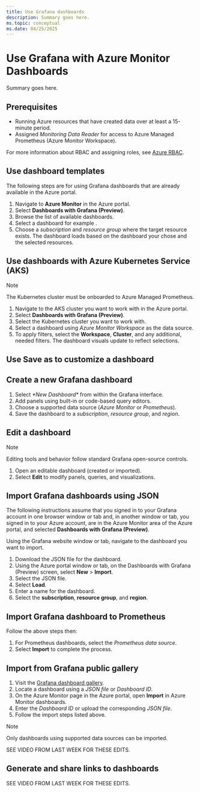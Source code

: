 ```yaml
---
title: Use Grafana dashboards
description: Summary goes here.
ms.topic: conceptual
ms.date: 04/25/2025
---
```


# Use Grafana with Azure Monitor Dashboards

Summary goes here.

## Prerequisites

-   Running Azure resources that have created data over at least a 15-minute period.
-   Assigned *Monitoring Data Reader* for access to Azure Managed Prometheus (Azure Monitor Workspace).

For more information about RBAC and assigning roles, see [Azure RBAC]().

## Use dashboard templates

The following steps are for using Grafana dashboards that are already available in the Azure portal.

1.  Navigate to **Azure Monitor** in the Azure portal.
1.  Select **Dashboards with Grafana (Preview)**.
1.  Browse the list of available dashboards.
1.  Select a dashboard for example .
1.  Choose a *subscription* and *resource group* where the target resource exists. The dashboard loads based on the dashboard your chose and the selected resources.

## Use dashboards with Azure Kubernetes Service (AKS)

> [!Note]
> The Kubernetes cluster must be onboarded to Azure Managed Prometheus.

1.  Navigate to the AKS cluster you want to work with in the Azure portal.
1.  Select **Dashboards with Grafana (Preview)**.
1.  Select the Kubernetes cluster you want to work with.
1.  Select a dashboard using *Azure Monitor Workspace* as the data source.
1.  To apply filters, select the **Workspace**, **Cluster**, and any additional, needed filters. The dashboard visuals update to reflect selections.

## Use Save as to customize a dashboard

## Create a new Grafana dashboard

1.  Select *\*New Dashboard\** from within the Grafana interface.
1.  Add panels using built-in or code-based query editors.
1.  Choose a supported data source (*Azure Monitor* or *Prometheus*).
1.  Save the dashboard to a *subscription*, *resource group*, and *region*.

## Edit a dashboard

Note

Editing tools and behavior follow standard Grafana open-source controls.

1.  Open an editable dashboard (created or imported).
1.  Select **Edit** to modify panels, queries, and visualizations.

## Import Grafana dashboards using JSON

The following instructions assume that you signed in to your Grafana account in one browser window or tab and, in another window or tab, you signed in to your Azure account, are in the Azure Monitor area of the Azure portal, and selected **Dashboards with Grafana (Preview)**.

Using the Grafana website window or tab, navigate to the dashboard you want to import.

1.  Download the JSON file for the dashboard.
1.  Using the Azure portal window or tab, on the Dashboards with Grafana (Preview) screen, select **New** \> **Import**.
1.  Select the JSON file.
1.  Select **Load**.
1.  Enter a name for the dashboard.
1.  Select the **subscription**, **resource group**, and **region**.

## Import Grafana dashboard to Prometheus

Follow the above steps then:

1.  For Prometheus dashboards, select the *Prometheus data source*.
1.  Select **Import** to complete the process.

## Import from Grafana public gallery

1.  Visit the [Grafana dashboard gallery](https://grafana.com/grafana/dashboards/).
1.  Locate a dashboard using a *JSON file* or *Dashboard ID*.
1.  On the Azure Monitor page in the Azure portal, open **Import** in Azure Monitor dashboards.
1.  Enter the *Dashboard ID* or upload the corresponding *JSON* *file*.
1.  Follow the import steps listed above.

> [!NOTE]
> Only dashboards using supported data sources can be imported.

SEE VIDEO FROM LAST WEEK FOR THESE EDITS.

## Generate and share links to dashboards

SEE VIDEO FROM LAST WEEK FOR THESE EDITS.